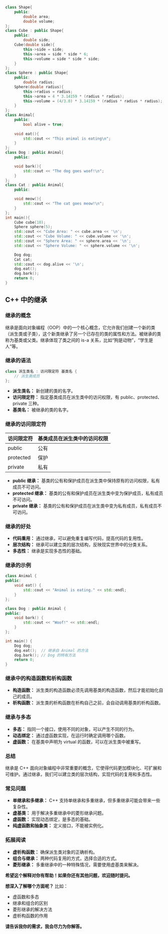 
```cpp
class Shape{
    public:
        double area;
        double volume;
};
class Cube : public Shape{
    public:
        double side;
    Cube(double side){
        this->side = side;
        this->area = side * side * 6;
        this->volume = side * side * side;
    }
};
class Sphere : public Shape{
    public:
        double radius;
    Sphere(double radius){
        this->radius = radius;
        this->area = 4 * 3.14159 * (radius * radius);
        this->volume = (4/3.0) * 3.14159 * (radius * radius * radius);
    }
};
class Animal{
    public:
        bool alive = true;
        
    void eat(){
        std::cout << "This animal is eating\n";
    }
};
class Dog : public Animal{
    public:

    void bark(){
        std::cout << "The dog goes woof!\n";
    }
};
class Cat : public Animal{
    public:

    void meow(){
        std::cout << "The cat goes meow!\n";
    }
};
int main(){
    Cube cube(10);
    Sphere sphere(5);
    std::cout << "Cube Area: " << cube.area << '\n';
    std::cout << "Cube Volume: " << cube.volume << '\n';
    std::cout << "Sphere Area: " << sphere.area << '\n';
    std::cout << "Sphere Volume: " << sphere.volume << '\n';

	Dog dog;
    Cat cat;
    std::cout << dog.alive << '\n';
    dog.eat();
    dog.bark();
    return 0;
}
```

## C++ 中的继承

### 继承的概念

继承是面向对象编程（OOP）中的一个核心概念，它允许我们创建一个新的类（派生类或子类），这个新类继承了另一个已存在的类的属性和方法。被继承的类称为基类或父类。继承体现了类之间的 is-a 关系，比如“狗是动物”，“学生是人”等。

### 继承的语法

```C++
class 派生类名 : 访问限定符 基类名 {
    // 派生类成员
};
```

- **派生类名：** 新创建的类的名字。
- **访问限定符：** 指定基类成员在派生类中的访问权限，有 public、protected、private 三种。
- **基类名：** 被继承的类的名字。

### 继承的访问限定符

|访问限定符|基类成员在派生类中的访问权限|
|---|---|
|public|公有|
|protected|保护|
|private|私有|

- **public 继承：** 基类的公有和保护成员在派生类中保持原有的访问权限，私有成员不可访问。
- **protected 继承：** 基类的公有和保护成员在派生类中变为保护成员，私有成员不可访问。
- **private 继承：** 基类的公有和保护成员在派生类中变为私有成员，私有成员不可访问。

### 继承的好处

- **代码重用：** 通过继承，可以避免重复编写代码，提高代码的复用性。
- **层次结构：** 继承可以建立类的层次结构，反映现实世界中的分类关系。
- **多态性：** 继承是实现多态性的基础。

### 继承的示例

```C++
class Animal {
public:
    void eat() {
        std::cout << "Animal is eating." << std::endl;
    }
};

class Dog : public Animal {
public:
    void bark() {
        std::cout << "Woof!" << std::endl;
    }
};

int main() {
    Dog dog;
    dog.eat();  // 继承自 Animal 的方法
    dog.bark(); // Dog 的特有方法
    return 0;
}
```

### 继承中的构造函数和析构函数

- **构造函数：** 派生类的构造函数必须先调用基类的构造函数，然后才能初始化自己的成员。
- **析构函数：** 派生类的析构函数在析构自己之前，会自动调用基类的析构函数。

### 继承与多态

- **多态：** 指同一个接口，使用不同的对象，可以产生不同的行为。
- **动态绑定：** 通过虚函数实现，在运行时确定调用哪个函数。
- **虚函数：** 在基类中声明为 virtual 的函数，可以在派生类中被重写。

### 总结

继承是 C++ 面向对象编程中非常重要的概念，它使得代码更加模块化、可扩展和可维护。通过继承，我们可以建立类的层次结构，实现代码的复用和多态性。

### 常见问题

- **单继承和多继承：** C++ 支持单继承和多重继承，但多重继承可能会带来一些复杂性。
- **虚基类：** 用于解决多重继承中的菱形继承问题。
- **虚函数：** 实现动态绑定，是多态的基础。
- **纯虚函数和抽象类：** 定义接口，不能被实例化。

### 拓展阅读

- **虚析构函数：** 确保派生类对象的正确析构。
- **组合与继承：** 两种代码复用的方式，选择合适的方式。
- **菱形继承：** 多重继承中的一种特殊情况，需要使用虚基类来解决。

**希望这个解释对你有帮助！如果你还有其他问题，欢迎随时提问。**

**想深入了解哪个方面呢？** 比如：

- 虚函数和多态
- 继承和组合的区别
- 菱形继承的解决方法
- 虚析构函数的作用

**请告诉我你的需求，我会尽力为你解答。**


